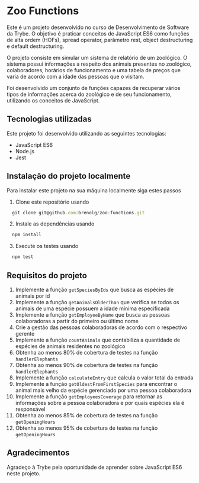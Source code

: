 # Zoo Functions

Este é um projeto desenvolvido no curso de Desenvolvimento de Software da Trybe. O objetivo é praticar conceitos de JavaScript ES6 como funções de alta ordem (HOFs), spread operator, parâmetro rest, object destructuring e default destructuring.

O projeto consiste em simular um sistema de relatório de um zoológico. O sistema possui informações a respeito dos animais presentes no zoológico, colaboradores, horários de funcionamento e uma tabela de preços que varia de acordo com a idade das pessoas que o visitam.

Foi desenvolvido um conjunto de funções capazes de recuperar vários tipos de informações acerca do zoológico e de seu funcionamento, utilizando os conceitos de JavaScript.




## Tecnologias utilizadas

Este projeto foi desenvolvido utilizando as seguintes tecnologias:

- JavaScript ES6
- Node.js
- Jest

## Instalação do projeto localmente

Para instalar este projeto na sua máquina localmente siga estes passos

1. Clone este repositório usando 

```javascript
  git clone git@github.com:brenolg/zoo-functions.git
```

2. Instale as dependências usando 

```javascript
  npm install
```
3. Execute os testes usando 

```javascript
  npm test
```

## Requisitos do projeto

1. Implemente a função `getSpeciesByIds` que busca as espécies de animais por id
2. Implemente a função `getAnimalsOlderThan` que verifica se todos os animais de uma espécie possuem a idade mínima especificada
3. Implemente a função `getEmployeeByName` que busca as pessoas colaboradoras a partir do primeiro ou último nome
4. Crie a gestão das pessoas colaboradoras de acordo com o respectivo gerente
5. Implemente a função `countAnimals` que contabiliza a quantidade de espécies de animais residentes no zoológico
6. Obtenha ao menos 80% de cobertura de testes na função `handlerElephants`
7. Obtenha ao menos 90% de cobertura de testes na função `handlerElephants`
8. Implemente a função `calculateEntry` que calcula o valor total da entrada
9. Implemente a função `getOldestFromFirstSpecies` para encontrar o animal mais velho da espécie gerenciado por uma pessoa colaboradora
10. Implemente a função `getEmployeesCoverage` para retornar as informações sobre a pessoa colaboradora e por quais espécies ela é responsável
11. Obtenha ao menos 85% de cobertura de testes na função `getOpeningHours`
12. Obtenha ao menos 95% de cobertura de testes na função `getOpeningHours`

## Agradecimentos

Agradeço à Trybe pela oportunidade de aprender sobre JavaScript ES6 neste projeto.

